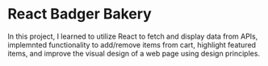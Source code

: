 # React Badger Bakery

In this project, I learned to utilize React to fetch and display data from APIs, implemnted functionality to add/remove items from cart, highlight featured items, and improve the visual design of a web page using design principles. 
